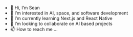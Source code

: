 - 👋 Hi, I’m Sean
- 👀 I’m interested in AI, space, and software development
- 🌱 I’m currently learning Next.js and React Native
- 💞️ I’m looking to collaborate on AI based projects
- 📫 How to reach me ...

<!---
gitSean23/gitSean23 is a ✨ special ✨ repository because its `README.md` (this file) appears on your GitHub profile.
You can click the Preview link to take a look at your changes.
--->
